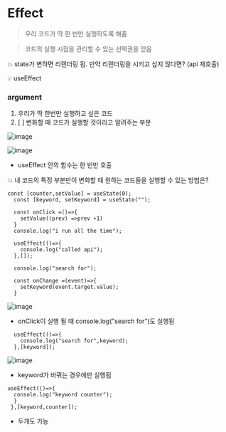 # Effect
> 우리 코드가 딱 한 번만 실행하도록 해줌

> 코드의 실행 시점을 관리할 수 있는 선택권을 얻음


💥 state가 변하면 리렌더링 됨. 만약 리렌더링을 시키고 싶지 않다면? (api 재호출)

💡 useEffect

### argument 
1. 우리가 딱 한번만 실행하고 싶은 코드
2. [ ] 변화할 때 코드가 실행할 것이라고 알려주는 부분

![image](https://user-images.githubusercontent.com/90364684/213519156-336cb5f7-5164-4109-9b9d-ea865b02582f.png)

![image](https://user-images.githubusercontent.com/90364684/213519181-e7b1e4a7-a06b-4d45-83be-1136c7312189.png)

- useEffect 안의 함수는 한 번만 호출

💥 내 코드의 특정 부분만이 변화할 때 원하는 코드들을 실행할 수 있는 방법은?
```
const [counter,setValue] = useState(0);
  const [keyword, setKeyword] = useState("");

  const onClick =()=>{
    setValue((prev) =>prev +1)
  }
  console.log("i run all the time");

  useEffect(()=>{
    console.log("called api");
  },[]);

  console.log("search for");
  
  const onChange =(event)=>{
    setKeyword(event.target.value);
  }
```

![image](https://user-images.githubusercontent.com/90364684/213521924-f725efd3-db8e-4558-865c-270b11d24c57.png)

- onClick이 실행 될 때 console.log("search for")도 실행됨

```
  useEffect(()=>{
    console.log("search for",keyword);
  },[keyword]);
```
 
![image](https://user-images.githubusercontent.com/90364684/213522441-f97223c1-e89c-4c16-83ff-8464d7b01b58.png)

- keyword가 바뀌는 경우에만 실행됨

```
useEffect(()=>{
  console.log("keyword counter");
  }
 },[keyword,counter]);
```
- 두개도 가능 
